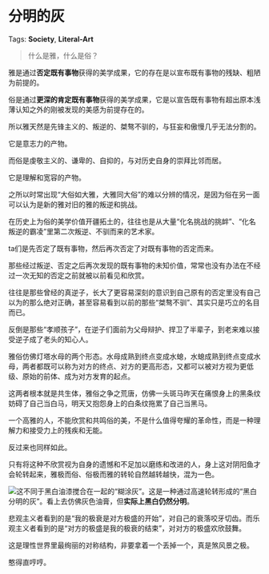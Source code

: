 # 分明的灰

Tags: **Society**, **Literal-Art**

> 什么是雅，什么是俗？



雅是通过**否定既有事物**获得的美学成果，它的存在是以宣布既有事物的残缺、粗陋为前提的。

俗是通过**更深的肯定既有事物**获得的美学成果，它是以宣告既有事物有超出原本浅薄认知之外的刚被发现的美感为前提存在的。

所以雅天然是先锋主义的、叛逆的、桀骜不驯的，与狂妄和傲慢几乎无法分割的。

它是意志力的产物。

而俗是虔敬主义的、谦卑的、自抑的，与对历史自身的崇拜比邻而居。

它是理解和宽容的产物。

之所以时常出现“大俗如大雅，大雅同大俗”的难以分辨的情况，是因为俗在另一面可以认为是新的雅对旧的雅的叛逆和挑战。

在历史上为俗的美学价值开疆拓土的，往往也是从大量“化名挑战的挑衅”、“化名叛逆的霸凌”里第二次叛逆、不驯而来的艺术家。

ta们是先否定了既有事物，然后再次否定了对既有事物的否定而来。

那些经过叛逆、否定之后再次发现的既有事物的未知价值，常常也没有办法在不经过一次无知的否定之前就被以前看见和欣赏。

往往是那些曾经的真逆子，长大了更容易深刻的意识到自己原有的否定里没有自己以为的那么绝对正确，甚至容易看到以前的那些“桀骜不驯”、其实只是巧立的名目而已。

反倒是那些“孝顺孩子”，在逆子们面前为父母辩护、捍卫了半辈子，到老来难以接受逆子成了老头的知心人。

雅俗仿佛灯塔水母的两个形态。水母成熟到终点变成水螅，水螅成熟到终点变成水母，两者都既可以称为对方的终点、对方的更高形态，又都可以被对方视为更低级、原始的前体、成为对方发育的起点。

这两者根本就是共生体，雅俗之争之荒唐，仿佛一头斑马昨天在痛恨身上的黑条纹妨碍了自己当白马，明天又抱怨身上的白条纹拖累了自己当黑马。

一个高雅的人，不能欣赏和共鸣俗的美，不是什么值得夸耀的革命性，而是一种理解力和接受力上的残疾和无能。

反过来也同样如此。

只有将这种不欣赏视为自身的遗憾和不足加以磨练和改进的人，身上这对阴阳鱼才会轮转起来，雅极而俗、俗极而雅的转轮自然越转越快，混为一色。

![](https://pica.zhimg.com/50/v2-00a8c05280b089804bdbabf3b6be79e4_720w.jpg?source=2c26e567)这不同于黑白油漆搅合在一起的“糊涂灰”。这是一种通过高速轮转形成的“黑白分明的灰”。看上去仿佛灰色油膏，但**实际上黑白仍然分明**。

悲观主义者看到的是“我的极衰是对方极盛的开始”，对自己的衰落咬牙切齿。而乐观主义者看到的是“对方的极盛是我的极衰的结束”，对对方的极盛欢欣鼓舞。

这是理性世界里最绚丽的对称结构，非要拿着一个丢掉一个，真是煞风景之极。

憨得直哼哼。



